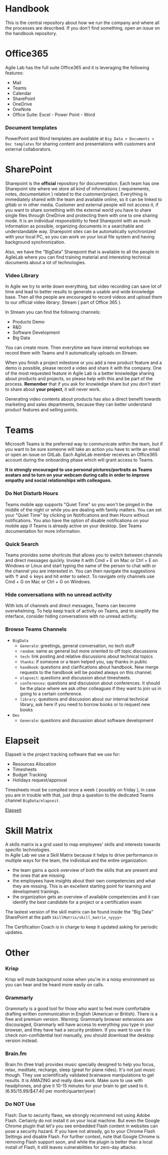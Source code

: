 # Handbook

This is the central repository about how we run the company and where all the processes are described. If you don't find something, open an issue on the handbook repository.


# Office365

Agile Lab has the full suite Office365 and it is leveraging the following features:
* Mail
* Teams
* Calendar
* SharePoint
* OneDrive
* OneNote
* Office Suite: Excel - Power Point - Word

### Document templates
PowerPoint and Word templates are available at `Big Data > Documents > Doc templates` for sharing content and presentations with customers and external collaborators.

# SharePoint

Sharepoint is the **official** repository for documentation. Each team has one Sharepoint site where we store all kind of informations ( requirements, notes, documentation ) related to the customer/project. Everything is immediately shared with the team and available online, so it can be linked to gitlab or in other media.
Customer and external people will not access it, if you want to share something with the external world you have to share single files through OneDrive and protecting them with one to one sharing mode.
It is an individual responsibility to feed Sharepoint with as much information as possible, organizing documents in a searchable and understandable way.
Sharepoint sites can be automatically synchronized with your local PC, so you can work on your local file system and having background synchronization.

Also, we have the "BigData" Sharepoint that is available to all the people in AgileLab where you can find training material and interesting technical documents about a lot of technologies.


### Video Library

In Agile we try to write down everything, but video recording can save lot of time and lead to better results to generate a usable and wide knowledge base. Then all the people are encouraged to record videos and upload them to our official video library: Stream ( part of Office 365 ).

In Stream you can find the following channels:

*   Products Demo
*   R&D
*   Software Development
*   Big Data

You can create more. 
Then everytime we have internal workshops we record them with Teams and it automatically uploads on Stream.

When you finish a project milestone or you add a new product feature and a demo is possible, please record a video and share it with the company. 
One of the most requested feature in Agile Lab is a better knowledge sharing about products and projects, so please help with this and be part of the process. 
**Remember** that if you ask for knowledge share but you don't start to share about **your project**, it will never work.

Generating video contents about products has also a direct benefit towards marketing and sales departments, because they can better understand product features and selling points. 



# Teams

Microsoft Teams is the preferred way to communicate within the team, but if you want to be sure someone will take an
 action you have to write an email or open an issue on GitLab.
Each AgileLab member receives an Office365 account during the onboarding phase which will grant access to Teams.

**It is strongly encouraged to use personal pictures/portraits as Teams avatars and to turn on your webcam during calls
in order to improve empathy and social relationships with colleagues.**


### Do Not Disturb Hours
Teams mobile app supports "Quiet Time" so you won't be pinged in the middle of the night or while you are dealing with family matters. You can set your "Quiet Time" by clicking on Notifications and then Hours without notifications. You also have the option of disable notifications on your mobile app if Teams is already active on your desktop. See Teams documentation for more information.

### Quick Search
Teams provides some shortcuts that allows you to switch between channels and direct messages quickly. Invoke it with Cmd + E on Mac or Ctrl + E on Windows or Linux and start typing the name of the person to chat with or the channel you are interested in. You can then navigate the suggestions with ↑ and ↓ keys and hit enter to select. To navigate only channels use Cmd + G on Mac or Ctrl + G on Windows.

### Hide conversations with no unread activity
With lots of channels and direct messages, Teams can become overwhelming. To help keep track of activity on Teams, and to simplify the interface, consider hiding conversations with no unread activity.

### Browse Teams Channels
* `BigData`
  * `Generale`: greetings, general conversation, no tech stuff
  * `random`: same as general but more oriented to off topic discussions
  * `tech`: link posting and relative discussions about technical topics
  * `thanks`: if someone or a team helped you, say thanks in public
  * `handbook`: questions and clarifications about handbook. New merge requests to the handbook will be posted always
  on this channel.
  * `elapseit`: questions and discussion about timesheets.
  * `conferences`: questions and discussion about conferences. It should be the place where we ask other colleagues
  if they want to join us in going to a certain conference.
  * `library`: questions and discussion about our internal technical library, ask here if you need to borrow books or
  to request new books
* `Dev`
  * `Generale`: questions and discussion about software development


# Elapseit

Elapseit is the project tracking software that we use for:
- Resources Allocation
- Timesheets
- Budget Tracking
- Holidays request/approval

Timesheets must be compiled once a week ( possibly on friday ), in case you are in trouble with that, just drop a question to the dedicated Teams channel `BigData/elapseit`.

[Elapseit](https://app.elapseit.com  )

# Skill Matrix

A skills matrix is a grid used to map employees' skills and interests towards specific technologies.													
In Agile Lab we use a Skill Matrix because it helps to drive performance in multiple ways for the team, the individual and the entire organization:													
- the team gains a quick overview of both the skills that are present and the ones that are missing								
- the employees have insights about their own competencies and what they are missing. This is an excellent starting point for learning and development trainings.													
- the organization gets an overview of available competencies and it can identify the best candidate for a project or a certification exam		

The lastest version of the skill matrix can be found inside the "Big Data" SharePoint at the path `SkillMatrix/skill_matrix_<yyyy>`

The Certification Coach is in charge to keep it updated asking for periodic updates.



# Other

### Krisp
Krisp will mute background noise when you're in a noisy environment so you can hear and be heard more easily on calls.

### Grammarly
Grammarly is a good tool for those who want to feel more comfortable drafting written communication in English (American or British). There is a free and premium version.
Warning: Grammarly browser extensions are discouraged, Grammarly will have access to everything you type in your browser, and they have had a security problem. If you want to use it to check non-confidential text manually, you should download the desktop version instead.

### Brain.fm
Brain.fm (free trial) provides music specially designed to help you focus, relax, meditate, recharge, sleep (great for plane rides). It's not just music though. They use scientifically validated brainwave manipulations to get results. It is AMAZING and really does work. Make sure to use with headphones, and give it 10-15 minutes for your brain to get used to it. ($6.95/$15.99/$47.40 per month/quarter/year)

### Do NOT Use
Flash: Due to security flaws, we strongly recommend not using Adobe Flash. Certainly do not install it on your local machine. But even the Google Chrome plugin that let's you see embedded Flash content in websites can pose a security hazard. If you have not already, go to your Chrome Flash Settings and disable Flash. For further context, note that Google Chrome is removing Flash support soon, and while the plugin is better than a local install of Flash, it still leaves vulnerabilities for zero-day attacks.


